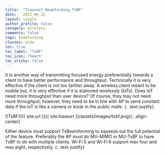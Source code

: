 ```yaml
---
title:  "Transmit Beamforming TxBF"
date:   2022-06-15
layout: single
author_profile: false
category: wireless
comments: false
tags: beamforming
classes: wide
toc: true
toc_label: "TxBF"
toc_icon: "heart"
toc_sticky: false
---
```



It is another way of transmitting focused energy preferentially towards a client to have better performance and throughput. Technically it is very effective if the client is not too farther away. A wireless client meant to be mobile but, it is very effective if it is stationed wirelessly (IoTs). Does IoT need more throughput than user device? Of course, they may not need more throughput; however, they need to be in line with AP to send constant data if the IoT is like a camera or kiosk in the public malls.
{: .text-justify}

![TxBF]({{ site.url }}{{ site.baseurl }}/assets/images/txbf.png){: .align-center}

Either device must support TxBeamforming to squeeze out the full potential of the feature. Preferably the AP must do MU-MIMO or MU-TxBF to have TxBF to do with multiple clients. Wi-Fi 5 and Wi-Fi 6 support max four and max eight, respectively.
{: .text-justify}